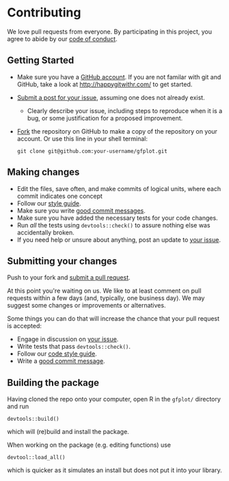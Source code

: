 # Contributing

We love pull requests from everyone. By participating in this project, you
agree to abide by our [code of conduct](CONDUCT.md).

## Getting Started

* Make sure you have a [GitHub account](https://github.com/signup/free). If you are not familar with git and GitHub, take a look at <http://happygitwithr.com/> to get started.
* [Submit a post for your issue](https://github.com/pbs-assess/gfplot/issues/), assuming one does not already exist.
  * Clearly describe your issue, including steps to reproduce when it is a bug, or some justification for a proposed improvement.
* [Fork](https://github.com/pbs-assess/gfplot/#fork-destination-box) the repository on GitHub to make a copy of the repository on your account. Or use this line in your shell terminal:

    `git clone git@github.com:your-username/gfplot.git`
    
## Making changes

* Edit the files, save often, and make commits of logical units, where each commit indicates one concept
* Follow our [style guide](http://adv-r.had.co.nz/Style.html).
* Make sure you write [good commit messages](http://tbaggery.com/2008/04/19/a-note-about-git-commit-messages.html).
* Make sure you have added the necessary tests for your code changes.
* Run _all_ the tests using `devtools::check()` to assure nothing else was accidentally broken.
* If you need help or unsure about anything, post an update to [your issue](https://github.com/pbs-assess/gfplot/issues/).

## Submitting your changes

Push to your fork and [submit a pull request](https://github.com/pbs-assess/gfplot/compare/).

At this point you're waiting on us. We like to at least comment on pull requests
within a few days (and, typically, one business day). We may suggest
some changes or improvements or alternatives.

Some things you can do that will increase the chance that your pull request is accepted:

* Engage in discussion on [your issue](https://github.com/pbs-assess/gfplot/issues/).
* Write tests that pass `devtools::check()`.
* Follow our [code style guide](http://adv-r.had.co.nz/Style.html).
* Write a [good commit message](http://tbaggery.com/2008/04/19/a-note-about-git-commit-messages.html).

## Building the package

Having cloned the repo onto your computer, open R in the `gfplot/` directory and run

   `devtools::build()`

which will (re)build and install the package.

When working on the package (e.g. editing functions) use

   `devtool::load_all()`

which is quicker as it simulates an install but does not put it into your library.

 
